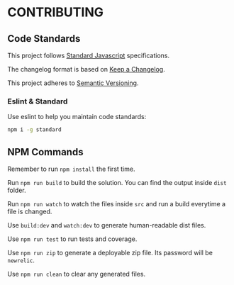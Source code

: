 # CONTRIBUTING

## Code Standards
This project follows [Standard Javascript](https://standardjs.com/) specifications.

The changelog format is based on [Keep a Changelog](http://keepachangelog.com/en/1.0.0/).

This project adheres to [Semantic Versioning](http://semver.org/spec/v2.0.0.html).

### Eslint & Standard
Use eslint to help you maintain code standards:
```bash
npm i -g standard
```

## NPM Commands
Remember to run `npm install` the first time.

Run `npm run build` to build the solution. You can find the output inside `dist` folder.

Run `npm run watch` to watch the files inside `src` and run a build everytime a file is changed.

Use `build:dev` and `watch:dev` to generate human-readable dist files.

Use `npm run test` to run tests and coverage.

Use `npm run zip` to generate a deployable zip file. Its password will be `newrelic`.

Use `npm run clean` to clear any generated files.